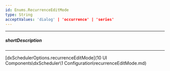 ```yaml
---
id: Enums.RecurrenceEditMode
type: String
acceptValues: 'dialog' | 'occurrence' | 'series'
---
```

---
##### shortDescription
<!-- Description goes here -->

---
<!-- Description goes here -->
[dxSchedulerOptions.recurrenceEditMode](10 UI Components\dxScheduler\1 Configuration\recurrenceEditMode.md)